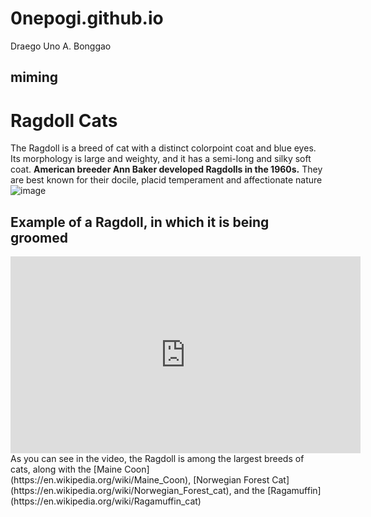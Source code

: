 # 0nepogi.github.io
Draego Uno A. Bonggao
## **miming**
# Ragdoll Cats
The Ragdoll is a breed of cat with a distinct colorpoint coat and blue eyes. Its morphology is large and weighty, and it has a semi-long and silky soft coat. **American breeder Ann Baker developed Ragdolls in the 1960s.** They are best known for their docile, placid temperament and affectionate nature
![image](https://i.natgeofe.com/n/548467d8-c5f1-4551-9f58-6817a8d2c45e/NationalGeographic_2572187_square.jpg)
## **Example of a Ragdoll, in which it is being groomed**
<iframe width="560" height="315" src="https://www.youtube.com/embed/08WWBK-lvnk?si=IgIwCgT14pTVMQ70" title="YouTube video player" frameborder="0" allow="accelerometer; autoplay; clipboard-write; encrypted-media; gyroscope; picture-in-picture; web-share" allowfullscreen></iframe>
As you can see in the video, the Ragdoll is among the largest breeds of cats, along with the [Maine Coon](https://en.wikipedia.org/wiki/Maine_Coon), [Norwegian Forest Cat](https://en.wikipedia.org/wiki/Norwegian_Forest_cat), and the [Ragamuffin](https://en.wikipedia.org/wiki/Ragamuffin_cat)
